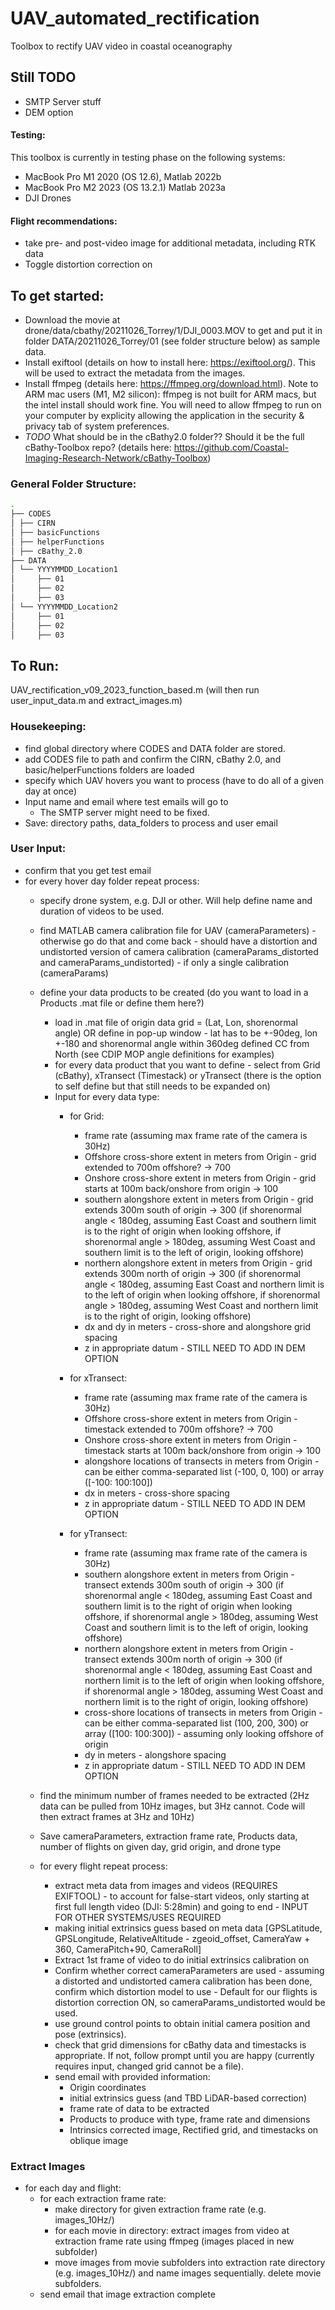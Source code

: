 # UAV_automated_rectification
Toolbox to rectify UAV video in coastal oceanography

## Still TODO
 - SMTP Server stuff
 - DEM option

#### Testing:
This toolbox is currently in testing phase on the following systems:
- MacBook Pro M1 2020 (OS 12.6), Matlab 2022b
- MacBook Pro M2 2023 (OS 13.2.1) Matlab 2023a
- DJI Drones

#### Flight recommendations:
- take pre- and post-video image for additional metadata, including RTK data
- Toggle distortion correction on

## To get started:
 - Download the movie at drone/data/cbathy/20211026_Torrey/1/DJI_0003.MOV to get and put it in folder DATA/20211026_Torrey/01 (see folder structure below) as sample data.
 - Install exiftool (details on how to install here: https://exiftool.org/). This will be used to extract the metadata from the images.
 - Install ffmpeg (details here: https://ffmpeg.org/download.html). Note to ARM mac users (M1, M2 silicon): ffmpeg is not built for ARM macs, but the intel install should work fine. You will need to allow ffmpeg to run on your computer by explicity allowing the application in the security & privacy tab of system preferences.
 - _TODO_ What should be in the cBathy2.0 folder?? Should it be the full cBathy-Toolbox repo? (details here: https://github.com/Coastal-Imaging-Research-Network/cBathy-Toolbox)

### General Folder Structure:
```bash
.
├── CODES
│ ├── CIRN
│ ├── basicFunctions
│ ├── helperFunctions
│ ├── cBathy_2.0
├── DATA
│ └── YYYYMMDD_Location1
│     ├── 01
│     ├── 02
│     ├── 03
│ └── YYYYMMDD_Location2
│     ├── 01
│     ├── 02
│     ├── 03
```


## To Run:
UAV_rectification_v09_2023_function_based.m (will then run user_input_data.m and extract_images.m)

### Housekeeping:
- find global directory where CODES and DATA folder are stored.
- add CODES file to path and confirm the CIRN, cBathy 2.0, and basic/helperFunctions folders are loaded
- specify which UAV hovers you want to process (have to do all of a given day at once)
- Input name and email where test emails will go to
    - The SMTP server might need to be fixed. 
- Save: directory paths, data_folders to process and user email

### User Input:
- confirm that you get test email
- for every hover day folder repeat process:
    - specify drone system, e.g. DJI or other. Will help define name and duration of videos to be used.
    - find MATLAB camera calibration file for UAV (cameraParameters) - otherwise go do that and come back - should have a distortion and undistorted version of camera calibration (cameraParams_distorted and cameraParams_undistorted) - if only a single calibration (cameraParams)
    - define your data products to be created (do you want to load in a Products .mat file or define them here?)
        - load in .mat file of origin data grid = (Lat, Lon, shorenormal angle) OR define in pop-up window - lat has to be +-90deg, lon +-180 and shorenormal angle within 360deg defined CC from North (see CDIP MOP angle definitions for examples)
        - for every data product that you want to define - select from Grid (cBathy), xTransect (Timestack) or yTransect (there is the option to self define but that still needs to be expanded on)
        - Input for every data type:
            - for Grid:
               - frame rate (assuming max frame rate of the camera is 30Hz) 
               - Offshore cross-shore extent in meters from Origin - grid extended to 700m offshore? -> 700
               - Onshore cross-shore extent in meters from Origin - grid starts at 100m back/onshore from origin -> 100
               - southern alongshore extent in meters from Origin - grid extends 300m south of origin -> 300 (if shorenormal angle < 180deg, assuming East Coast and southern limit is to the right of origin when looking offshore, if shorenormal angle > 180deg, assuming West Coast and southern limit is to the left of origin, looking offshore)
               - northern alongshore extent in meters from Origin - grid extends 300m north of origin -> 300 (if shorenormal angle < 180deg, assuming East Coast and northern limit is to the left of origin when looking offshore, if shorenormal angle > 180deg, assuming West Coast and northern limit is to the right of origin, looking offshore)
               - dx and dy in meters - cross-shore and alongshore grid spacing
               - z in appropriate datum - STILL NEED TO ADD IN DEM OPTION
              
            - for xTransect:
               - frame rate (assuming max frame rate of the camera is 30Hz)
               - Offshore cross-shore extent in meters from Origin - timestack extended to 700m offshore? -> 700
               - Onshore cross-shore extent in meters from Origin - timestack starts at 100m back/onshore from origin -> 100
               - alongshore locations of transects in meters from Origin - can be either comma-separated list (-100, 0, 100) or array ([-100: 100:100])
               - dx in meters - cross-shore spacing
               - z in appropriate datum - STILL NEED TO ADD IN DEM OPTION
            - for yTransect:
               - frame rate (assuming max frame rate of the camera is 30Hz)
               - southern alongshore extent in meters from Origin - transect extends 300m south of origin -> 300 (if shorenormal angle < 180deg, assuming East Coast and southern limit is to the right of origin when looking offshore, if shorenormal angle > 180deg, assuming West Coast and southern limit is to the left of origin, looking offshore)
               - northern alongshore extent in meters from Origin - transect extends 300m north of origin -> 300 (if shorenormal angle < 180deg, assuming East Coast and northern limit is to the left of origin when looking offshore, if shorenormal angle > 180deg, assuming West Coast and northern limit is to the right of origin, looking offshore)
               - cross-shore locations of transects in meters from Origin - can be either comma-separated list (100, 200, 300) or array ([100: 100:300]) - assuming only looking offshore of origin
               - dy in meters - alongshore spacing
               - z in appropriate datum - STILL NEED TO ADD IN DEM OPTION
          
    - find the minimum number of frames needed to be extracted (2Hz data can be pulled from 10Hz images, but 3Hz cannot. Code will then extract frames at 3Hz and 10Hz)
    
    - Save cameraParameters, extraction frame rate, Products data, number of flights on given day, grid origin, and drone type
 
    - for every flight repeat process:
        - extract meta data from images and videos (REQUIRES EXIFTOOL) - to account for false-start videos, only starting at first full length video (DJI: 5:28min) and going to end - INPUT FOR OTHER SYSTEMS/USES REQUIRED
        - making initial extrinsics guess based on meta data [GPSLatitude, GPSLongitude, RelativeAltitude - zgeoid_offset, CameraYaw + 360, CameraPitch+90, CameraRoll]
        - Extract 1st frame of video to do initial extrinsics calibration on
        - Confirm whether correct cameraParameters are used - assuming a distorted and undistorted camera calibration has been done, confirm which distortion model to use - Default for our flights is distortion correction ON, so cameraParams_undistorted would be used. 
        - use ground control points to obtain initial camera position and pose (extrinsics).
        - check that grid dimensions for cBathy data and timestacks is appropriate. If not, follow prompt until you are happy (currently requires input, changed grid cannot be a file).
        - send email with provided information:
            - Origin coordinates
            - initial extrinsics guess (and TBD LiDAR-based correction)
            - frame rate of data to be extracted
            - Products to produce with type, frame rate and dimensions
            - Intrinsics corrected image, Rectified grid, and timestacks on oblique image


### Extract Images

- for each day and flight:
    - for each extraction frame rate:
        - make directory for given extraction frame rate (e.g. images_10Hz/)
        - for each movie in directory: extract images from video at extraction frame rate using ffmpeg (images placed in new subfolder)
        - move images from movie subfolders into extraction rate directory (e.g. images_10Hz/) and name images sequentially. delete movie subfolders.
    - send email that image extraction complete



  
